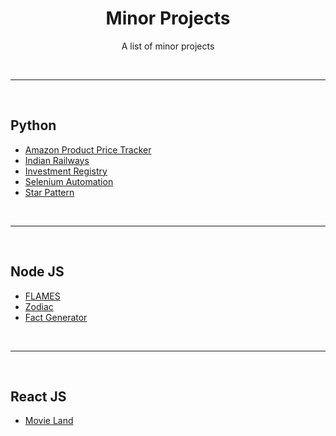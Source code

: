 <div align="center">
  <h1>Minor Projects</h1>
  <p>A list of minor projects</p>
</div>
<br />

---

<br />

## Python

* [Amazon Product Price Tracker](https://github.com/TyroAurum/myPythonProjects/tree/main/Amazon%20Price%20Tracker)
* [Indian Railways](https://github.com/TyroAurum/myPythonProjects/tree/main/Indian%20Railways)
* [Investment Registry](https://github.com/TyroAurum/myPythonProjects/tree/main/Investment%20Registry)
* [Selenium Automation](https://github.com/TyroAurum/myPythonProjects/tree/main/Selenium%20Automation)
* [Star Pattern](https://github.com/TyroAurum/myPythonProjects/tree/main/Star%20Pattern)

<br />

---

<br />

## Node JS

* [FLAMES](https://github.com/TyroAurum/myProjects/tree/main/Node.js/smallPkgs/flames)
* [Zodiac]()
* [Fact Generator](https://github.com/TyroAurum/myProjects/tree/main/Node.js/smallPkgs/Fact%20Generator)

<br  />
 
 ---
 
 <br />
 
 ## React JS
 
 * [Movie Land](https://github.com/TyroAurum/myProjects/tree/main/React%20JS/Movie%20Land)
